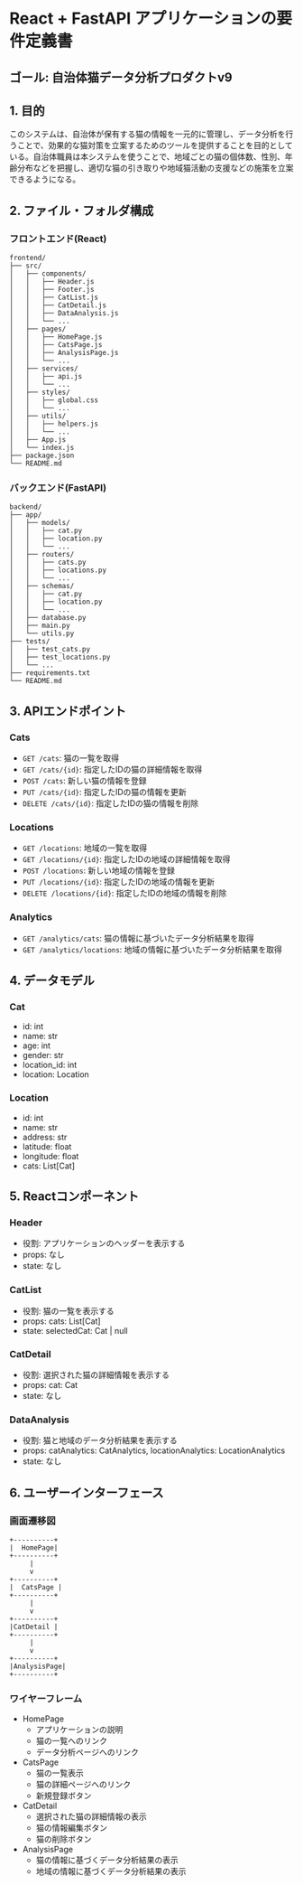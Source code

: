 # React + FastAPI アプリケーションの要件定義書
## ゴール: 自治体猫データ分析プロダクトv9

## 1. 目的
このシステムは、自治体が保有する猫の情報を一元的に管理し、データ分析を行うことで、効果的な猫対策を立案するためのツールを提供することを目的としている。自治体職員は本システムを使うことで、地域ごとの猫の個体数、性別、年齢分布などを把握し、適切な猫の引き取りや地域猫活動の支援などの施策を立案できるようになる。

## 2. ファイル・フォルダ構成

### フロントエンド(React)
```
frontend/
├── src/
│   ├── components/
│   │   ├── Header.js
│   │   ├── Footer.js
│   │   ├── CatList.js
│   │   ├── CatDetail.js
│   │   ├── DataAnalysis.js
│   │   └── ...
│   ├── pages/
│   │   ├── HomePage.js
│   │   ├── CatsPage.js
│   │   ├── AnalysisPage.js
│   │   └── ...
│   ├── services/
│   │   ├── api.js
│   │   └── ...
│   ├── styles/
│   │   ├── global.css
│   │   └── ...
│   ├── utils/
│   │   ├── helpers.js
│   │   └── ...
│   ├── App.js
│   └── index.js
├── package.json
└── README.md
```

### バックエンド(FastAPI)
```
backend/
├── app/
│   ├── models/
│   │   ├── cat.py
│   │   ├── location.py
│   │   └── ...
│   ├── routers/
│   │   ├── cats.py
│   │   ├── locations.py
│   │   └── ...
│   ├── schemas/
│   │   ├── cat.py
│   │   ├── location.py
│   │   └── ...
│   ├── database.py
│   ├── main.py
│   └── utils.py
├── tests/
│   ├── test_cats.py
│   ├── test_locations.py
│   └── ...
├── requirements.txt
└── README.md
```

## 3. APIエンドポイント

### Cats
- `GET /cats`: 猫の一覧を取得
- `GET /cats/{id}`: 指定したIDの猫の詳細情報を取得
- `POST /cats`: 新しい猫の情報を登録
- `PUT /cats/{id}`: 指定したIDの猫の情報を更新
- `DELETE /cats/{id}`: 指定したIDの猫の情報を削除

### Locations
- `GET /locations`: 地域の一覧を取得
- `GET /locations/{id}`: 指定したIDの地域の詳細情報を取得
- `POST /locations`: 新しい地域の情報を登録
- `PUT /locations/{id}`: 指定したIDの地域の情報を更新
- `DELETE /locations/{id}`: 指定したIDの地域の情報を削除

### Analytics
- `GET /analytics/cats`: 猫の情報に基づいたデータ分析結果を取得
- `GET /analytics/locations`: 地域の情報に基づいたデータ分析結果を取得

## 4. データモデル

### Cat
- id: int
- name: str
- age: int
- gender: str
- location_id: int
- location: Location

### Location
- id: int
- name: str
- address: str
- latitude: float
- longitude: float
- cats: List[Cat]

## 5. Reactコンポーネント

### Header
- 役割: アプリケーションのヘッダーを表示する
- props: なし
- state: なし

### CatList
- 役割: 猫の一覧を表示する
- props: cats: List[Cat]
- state: selectedCat: Cat | null

### CatDetail
- 役割: 選択された猫の詳細情報を表示する
- props: cat: Cat
- state: なし

### DataAnalysis
- 役割: 猫と地域のデータ分析結果を表示する
- props: catAnalytics: CatAnalytics, locationAnalytics: LocationAnalytics
- state: なし

## 6. ユーザーインターフェース

### 画面遷移図
```
+----------+
|  HomePage|
+----------+
     |
     v
+----------+
|  CatsPage |
+----------+
     |
     v
+----------+
|CatDetail |
+----------+
     |
     v
+----------+
|AnalysisPage|
+----------+
```

### ワイヤーフレーム
- HomePage
  - アプリケーションの説明
  - 猫の一覧へのリンク
  - データ分析ページへのリンク
- CatsPage
  - 猫の一覧表示
  - 猫の詳細ページへのリンク
  - 新規登録ボタン
- CatDetail
  - 選択された猫の詳細情報の表示
  - 猫の情報編集ボタン
  - 猫の削除ボタン
- AnalysisPage
  - 猫の情報に基づくデータ分析結果の表示
  - 地域の情報に基づくデータ分析結果の表示